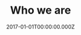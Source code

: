 ---
layout: layouts/meet-the-board.njk
title: Who we are
date: 2017-01-01T00:00:00.000Z
permalink: /who-we-are/board/index.html
navtitle: Meet the NLC board
breadcrumbs_parent: Who we are
breadcrumbs_parent_url: /who-we-are/

teamMembers: {
  member1: {
	name: "Dame Sara Thornton",
	image: ../../static/img/meet-the-board/sara-thornton.png,
	description: "Chair of National Leadership Centre's Advisory Board Independent Anti-Slavery Commissioner"
  },
  member2: {
	name: "Deb McKenzie",
	image: ../../static/img/meet-the-board/deb-mckenzie.png,
	description: "Chief People Officer, Public Health England"
  },
  member3: {
	name: "General Sir Gordon Messenger",
	image: ../../static/img/meet-the-board/gordon-messenger.png,
	description: "Former Vice Chief of the Defence Staff (2016-19)"
  },
  member4: {
	name: "Mike Cunningham",
	image: ../../static/img/meet-the-board/mike-cunningham.png,
	description: "Chief Executive Officer, College of Policing"
  },
  member5: {
	name: "Pat Ritchie",
	image: ../../static/img/meet-the-board/pat-ritchie.png,
	description: "Chief Executive Officer, Newcastle City Council"
  },
  member6: {
	name: "Professor Dame Janet Beer",
	image: ../../static/img/meet-the-board/janet-beer.png,
	description: "Vice Chancellor, University of Liverpool President"
  },
  member7: {
	name: "Steve McGuirk",
	image: ../../static/img/meet-the-board/steve-mcguirk.png,
	description: "Former Chief Fire Officer and CEO, Chairman of a Hospitals Foundation, and Fire Training Trust"
  },
  member8: {
	name: "Sir Jon Thompson",
	image: ../../static/img/meet-the-board/jon-thompson.png,
	description: "Chief Executive Officer, Financial Reporting Council"
  },
  member9: {
	name: "Sir Kenneth Olisa",
	image: ../../static/img/meet-the-board/kenneth-olisa.png,
	description: "Lord-Lieutenant of Greater London"
  },
  member10: {
	name: "Melanie Richards",
	image: ../../static/img/meet-the-board/melanie-richards.png,
	description: "Deputy Chair and board member, KPMG UK"
  },
  member11: {
	name: "Peter Wanless",
	image: ../../static/img/meet-the-board/peter-wanless.png,
	description: "Chief Executive Officer, National Society for the Prevention of Cruelty to Children"
  },
  member12: {
	name: "Paul Martin CBE",
	image: ../../static/img/meet-the-board/paul-martin.png,
	description: "Distinguished Fellow of the Royal United Services Institute for Defence and Security Studies"
  },
}
---